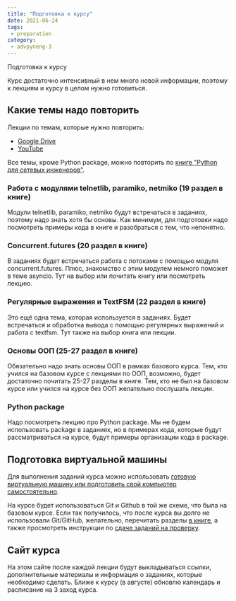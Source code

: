 ```yaml
---
title: "Подготовка к курсу"
date: 2021-06-24
tags:
 - preparation
category:
 - advpyneng-3
---
```


Подготовка к курсу

Курс достаточно интенсивный в нем много новой информации, поэтому к лекциям и курсу в целом нужно готовиться.

## Какие темы надо повторить

Лекции по темам, которые нужно повторить:

* [Google Drive](https://drive.google.com/drive/folders/1_tWh_14vstqW7sDcsPiQptogA0y6-OE-?usp=sharing)
* [YouTube](https://www.youtube.com/playlist?list=PLah0HUih_ZRk2hotFc_IcX31xaGRrMtRJ)

Все темы, кроме Python package, можно повторить по [книге "Python для сетевых инженеров"](https://pyneng.readthedocs.io/).

### Работа с модулями telnetlib, paramiko, netmiko (19 раздел в книге)

Модули telnetlib, paramiko, netmiko будут встречаться в заданиях, поэтому надо знать хотя бы основы. Как минимум, для подготовки надо посмотреть примеры кода в книге и разобраться с тем, что непонятно.

### Concurrent.futures (20 раздел в книге)

В заданиях будет встречаться работа с потоками с помощью модуля concurrent.futures. Плюс, знакомство с этим модулем немного поможет в теме asyncio. Тут на выбор или почитать книгу или посмотреть лекцию.

### Регулярные выражения и TextFSM (22 раздел в книге)

Это ещё одна тема, которая используется в заданиях. Будет встречаться и обработка вывода с помощью регулярных выражений и работа с textfsm. Тут также на выбор книга или лекции.

### Основы ООП (25-27 раздел в книге)

Обязательно надо знать основы ООП в рамках базового курса. Тем, кто учился на базовом курсе с лекциями по ООП, возможно, будет достаточно почитать 25-27 разделы в книге. Тем, кто не был на базовом курсе или учился на курсе без ООП желательно послушать лекции.

### Python package

Надо посмотреть лекцию про Python package. Мы не будем использовать package в заданиях, но в примерах кода, которые будут рассматриваться на курсе, будут примеры организации кода в package.


## Подготовка виртуальной машины

Для выполнения заданий курса можно использовать [готовую виртуальную машину или подготовить свой компьютер самостоятельно](https://advpyneng.github.io/docs/course-vm/).

На курсе будет использоваться Git и Github в той же схеме, что была на базовом курсе.
Если так получилось, что после курса вы долго не использовали Git/GitHub, желательно, перечитать разделы [в книге](https://pyneng.readthedocs.io/ru/latest/book/02_git_github/index.html),
а также просмотреть инструкции по [сдаче заданий на проверку](https://advpyneng.github.io/docs/task-check/).


## Сайт курса

На этом сайте после каждой лекции будут выкладываться ссылки, дополнительные материалы и информация о заданиях, которые необходимо сделать.
Ближе к курсу (в августе) обновлю календарь и расписание на 3 заход курса.
